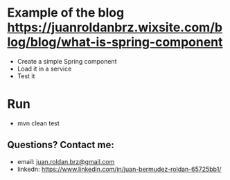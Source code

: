 
# Example of the blog https://juanroldanbrz.wixsite.com/blog/blog/what-is-spring-component
  - Create a simple Spring component
  - Load it in a service
  - Test it

# Run
 - mvn clean test

## Questions? Contact me:
- email: juan.roldan.brz@gmail.com
- linkedn: https://www.linkedin.com/in/juan-bermudez-roldan-65725bb1/